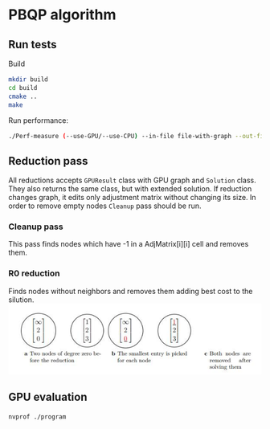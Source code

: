 # PBQP algorithm

## Run tests
Build
```bash
mkdir build
cd build
cmake ..
make
```

Run performance:
```bash
./Perf-measure (--use-GPU/--use-CPU) --in-file file-with-graph --out-file file-to-dump --check-solution
```


## Reduction pass
All reductions accepts `GPUResult` class with GPU graph and `Solution` class. 
They also returns the same class, but with extended solution.
If reduction changes graph, it edits only adjustment matrix without changing its size.
In order to remove empty nodes `Cleanup` pass should be run.

### Cleanup pass
This pass finds nodes which have -1 in a AdjMatrix[i][i] cell and removes them.

### R0 reduction
Finds nodes without neighbors and removes them adding best cost to the silution.
![img](../img/R0.jpg)

## GPU evaluation
```bash
nvprof ./program
```